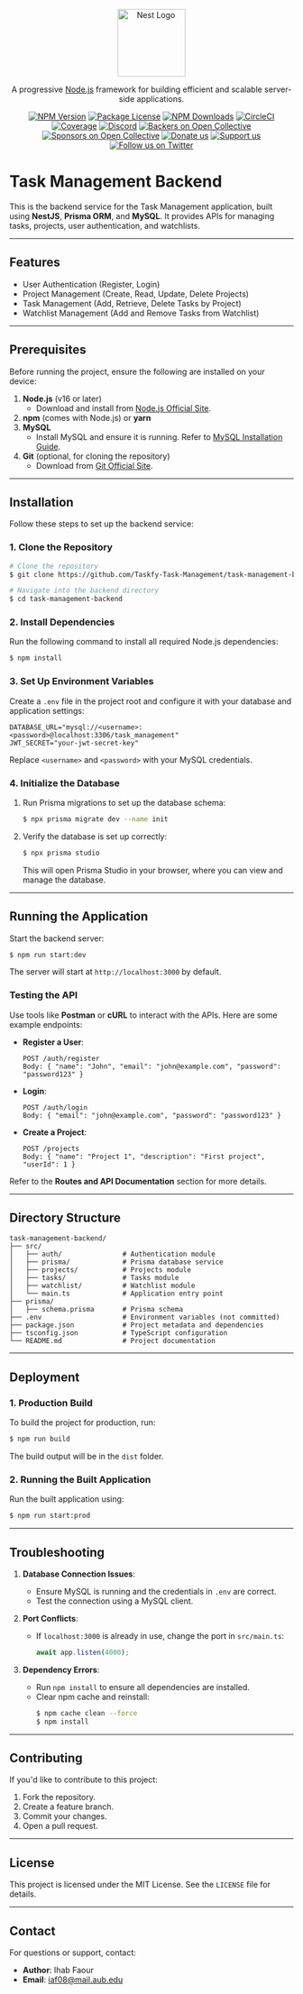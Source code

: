 <p align="center">
  <a href="http://nestjs.com/" target="blank"><img src="https://nestjs.com/img/logo-small.svg" width="120" alt="Nest Logo" /></a>
</p>

[circleci-image]: https://img.shields.io/circleci/build/github/nestjs/nest/master?token=abc123def456
[circleci-url]: https://circleci.com/gh/nestjs/nest

  <p align="center">A progressive <a href="http://nodejs.org" target="_blank">Node.js</a> framework for building efficient and scalable server-side applications.</p>
    <p align="center">
<a href="https://www.npmjs.com/~nestjscore" target="_blank"><img src="https://img.shields.io/npm/v/@nestjs/core.svg" alt="NPM Version" /></a>
<a href="https://www.npmjs.com/~nestjscore" target="_blank"><img src="https://img.shields.io/npm/l/@nestjs/core.svg" alt="Package License" /></a>
<a href="https://www.npmjs.com/~nestjscore" target="_blank"><img src="https://img.shields.io/npm/dm/@nestjs/common.svg" alt="NPM Downloads" /></a>
<a href="https://circleci.com/gh/nestjs/nest" target="_blank"><img src="https://img.shields.io/circleci/build/github/nestjs/nest/master" alt="CircleCI" /></a>
<a href="https://coveralls.io/github/nestjs/nest?branch=master" target="_blank"><img src="https://coveralls.io/repos/github/nestjs/nest/badge.svg?branch=master#9" alt="Coverage" /></a>
<a href="https://discord.gg/G7Qnnhy" target="_blank"><img src="https://img.shields.io/badge/discord-online-brightgreen.svg" alt="Discord"/></a>
<a href="https://opencollective.com/nest#backer" target="_blank"><img src="https://opencollective.com/nest/backers/badge.svg" alt="Backers on Open Collective" /></a>
<a href="https://opencollective.com/nest#sponsor" target="_blank"><img src="https://opencollective.com/nest/sponsors/badge.svg" alt="Sponsors on Open Collective" /></a>
  <a href="https://paypal.me/kamilmysliwiec" target="_blank"><img src="https://img.shields.io/badge/Donate-PayPal-ff3f59.svg" alt="Donate us"/></a>
    <a href="https://opencollective.com/nest#sponsor"  target="_blank"><img src="https://img.shields.io/badge/Support%20us-Open%20Collective-41B883.svg" alt="Support us"></a>
  <a href="https://twitter.com/nestframework" target="_blank"><img src="https://img.shields.io/twitter/follow/nestframework.svg?style=social&label=Follow" alt="Follow us on Twitter"></a>
</p>
  <!--[![Backers on Open Collective](https://opencollective.com/nest/backers/badge.svg)](https://opencollective.com/nest#backer)
  [![Sponsors on Open Collective](https://opencollective.com/nest/sponsors/badge.svg)](https://opencollective.com/nest#sponsor)-->

# Task Management Backend

This is the backend service for the Task Management application, built using **NestJS**, **Prisma ORM**, and **MySQL**. It provides APIs for managing tasks, projects, user authentication, and watchlists.

---

## Features

- User Authentication (Register, Login)
- Project Management (Create, Read, Update, Delete Projects)
- Task Management (Add, Retrieve, Delete Tasks by Project)
- Watchlist Management (Add and Remove Tasks from Watchlist)

---

## Prerequisites

Before running the project, ensure the following are installed on your device:

1. **Node.js** (v16 or later)
   - Download and install from [Node.js Official Site](https://nodejs.org/).
2. **npm** (comes with Node.js) or **yarn**
3. **MySQL**
   - Install MySQL and ensure it is running. Refer to [MySQL Installation Guide](https://dev.mysql.com/doc/refman/8.0/en/installing.html).
4. **Git** (optional, for cloning the repository)
   - Download from [Git Official Site](https://git-scm.com/).

---

## Installation

Follow these steps to set up the backend service:

### 1. Clone the Repository

```bash
# Clone the repository
$ git clone https://github.com/Taskfy-Task-Management/task-management-backend.git

# Navigate into the backend directory
$ cd task-management-backend
```

### 2. Install Dependencies

Run the following command to install all required Node.js dependencies:

```bash
$ npm install
```

### 3. Set Up Environment Variables

Create a `.env` file in the project root and configure it with your database and application settings:

```env
DATABASE_URL="mysql://<username>:<password>@localhost:3306/task_management"
JWT_SECRET="your-jwt-secret-key"
```

Replace `<username>` and `<password>` with your MySQL credentials.

### 4. Initialize the Database

1. Run Prisma migrations to set up the database schema:

   ```bash
   $ npx prisma migrate dev --name init
   ```

2. Verify the database is set up correctly:

   ```bash
   $ npx prisma studio
   ```

   This will open Prisma Studio in your browser, where you can view and manage the database.

---

## Running the Application

Start the backend server:

```bash
$ npm run start:dev
```

The server will start at `http://localhost:3000` by default.

### Testing the API

Use tools like **Postman** or **cURL** to interact with the APIs. Here are some example endpoints:

- **Register a User**:
  ```
  POST /auth/register
  Body: { "name": "John", "email": "john@example.com", "password": "password123" }
  ```

- **Login**:
  ```
  POST /auth/login
  Body: { "email": "john@example.com", "password": "password123" }
  ```

- **Create a Project**:
  ```
  POST /projects
  Body: { "name": "Project 1", "description": "First project", "userId": 1 }
  ```

Refer to the **Routes and API Documentation** section for more details.

---

## Directory Structure

```plaintext
task-management-backend/
├── src/
│   ├── auth/               # Authentication module
│   ├── prisma/             # Prisma database service
│   ├── projects/           # Projects module
│   ├── tasks/              # Tasks module
│   ├── watchlist/          # Watchlist module
│   └── main.ts             # Application entry point
├── prisma/
│   ├── schema.prisma       # Prisma schema
├── .env                    # Environment variables (not committed)
├── package.json            # Project metadata and dependencies
├── tsconfig.json           # TypeScript configuration
└── README.md               # Project documentation
```

---

## Deployment

### 1. Production Build

To build the project for production, run:

```bash
$ npm run build
```

The build output will be in the `dist` folder.

### 2. Running the Built Application

Run the built application using:

```bash
$ npm run start:prod
```

---

## Troubleshooting

1. **Database Connection Issues**:
   - Ensure MySQL is running and the credentials in `.env` are correct.
   - Test the connection using a MySQL client.

2. **Port Conflicts**:
   - If `localhost:3000` is already in use, change the port in `src/main.ts`:
     ```typescript
     await app.listen(4000);
     ```

3. **Dependency Errors**:
   - Run `npm install` to ensure all dependencies are installed.
   - Clear npm cache and reinstall:
     ```bash
     $ npm cache clean --force
     $ npm install
     ```

---

## Contributing

If you'd like to contribute to this project:

1. Fork the repository.
2. Create a feature branch.
3. Commit your changes.
4. Open a pull request.

---

## License

This project is licensed under the MIT License. See the `LICENSE` file for details.

---

## Contact

For questions or support, contact:
- **Author**: Ihab Faour
- **Email**: iaf08@mail.aub.edu
